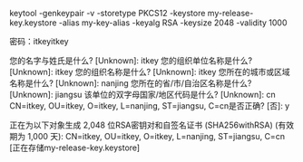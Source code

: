 keytool -genkeypair -v -storetype PKCS12 -keystore my-release-key.keystore -alias my-key-alias -keyalg RSA -keysize 2048 -validity 1000

密码：itkeyitkey

您的名字与姓氏是什么?
  [Unknown]:  itkey
您的组织单位名称是什么?
  [Unknown]:  itkey
您的组织名称是什么?
  [Unknown]:  itkey
您所在的城市或区域名称是什么?
  [Unknown]:  nanjing
您所在的省/市/自治区名称是什么?
  [Unknown]:  jiangsu
该单位的双字母国家/地区代码是什么?
  [Unknown]:  cn
CN=itkey, OU=itkey, O=itkey, L=nanjing, ST=jiangsu, C=cn是否正确?
  [否]:  y

正在为以下对象生成 2,048 位RSA密钥对和自签名证书 (SHA256withRSA) (有效期为 1,000 天):
         CN=itkey, OU=itkey, O=itkey, L=nanjing, ST=jiangsu, C=cn
[正在存储my-release-key.keystore]
